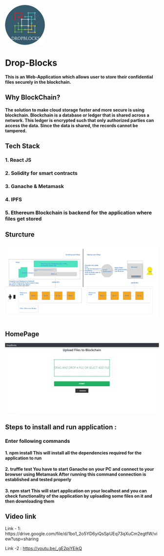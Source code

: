 <img src="images/logo-circular.png" width="130px" height="130px" />
<h1>Drop-Blocks</h1> 
<h4>This is an Web-Application which allows user to store their confidential files securely in the blockchain.</h4>

 <h2>Why BlockChain?</h2>
   <h4>The solution to make cloud storage faster and more secure is using blockchain. Blockchain is a database or ledger that is shared across a network. This ledger is encrypted such that only authorized parties can access the data. Since the data is shared, the records cannot be tampered.</h4>

<h2>Tech Stack</h2>
<h3>1. React JS</h3>
<h3>2. Solidity for smart contracts</h3>
<h3>3. Ganache & Metamask</h3>
<h3>4. IPFS</h3>
<h3>5. Ethereum Blockchain is backend for the application where files get stored</h3>


<h2>Sturcture</h2>
<img src="images/structure.png" margin-left ="35%" width="500px" height="250px" >



<h2>HomePage</h2>
<img src="images/Homepage.png">

<h2>Steps to install and run application : </h2> 
<h3>Enter following commands </h3>


<h4>1. npm install 
This will install all the dependencies required for the application to run</h4>

<h4>2. truffle test
You have to start Ganache on your PC and connect to your browser using Metamask 
After running this command connection is established and tested properly </h4>

<h4>3. npm start
This will start application on your localhost and you can check functionality of 
the application by uploading some files on it and then downloading them </h4>


<h2> Video link</h2>
Link - 1:
https://drive.google.com/file/d/1bo1_2o5YD6yiQsSpUEq73qXuCm2egtfW/view?usp=sharing

Link -2 :
https://youtu.be/_gE2pjYEikQ

